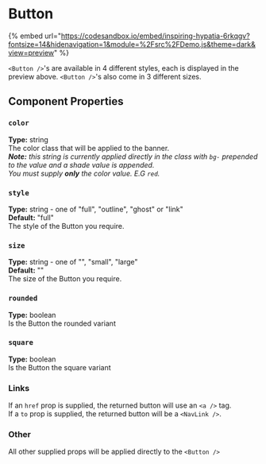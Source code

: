 # Button

{% embed url="https://codesandbox.io/embed/inspiring-hypatia-6rkqgv?fontsize=14&hidenavigation=1&module=%2Fsrc%2FDemo.js&theme=dark&view=preview" %}

`<Button />`'s are available in 4 different styles, each is displayed in the preview above. `<Button />`'s also come in 3 different sizes.

## Component Properties

### `color`

**Type:** string\
The color class that will be applied to the banner.\
_**Note:** this string is currently applied directly in the class with `bg-` prepended to the value and a shade value is appended._\
_You must supply **only** the color value. E.G `red`._

### `style`

**Type:** string - one of "full", "outline", "ghost" or "link"\
**Default:** "full"\
The style of the Button you require.

### `size`

**Type:** string - one of "", "small", "large"\
**Default:** ""\
The size of the Button you require.

### `rounded`

**Type:** boolean\
Is the Button the rounded variant

### `square`

**Type:** boolean\
Is the Button the square variant

### Links

If an `href` prop is supplied, the returned button will use an `<a />` tag.\
If a `to` prop is supplied, the returned button will be a `<NavLink />`.

### Other

All other supplied props will be applied directly to the `<Button />`
